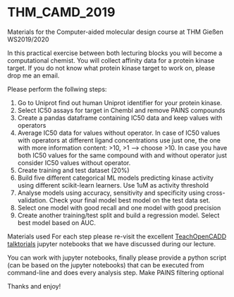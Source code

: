# THM_CAMD_2019
Materials for the Computer-aided molecular design course at THM Gießen WS2019/2020

In this practical exercise between both lecturing blocks you will become a computational chemist. You will collect affinity data for a protein kinase target. If you do not know what protein kinase target to work on, please drop me an email. 

Please perform the follwing steps:

1. Go to Uniprot find out human Uniprot identifier for your protein kinase.
2. Select IC50 assays for target in Chembl and remove PAINS compounds
3. Create a pandas dataframe containing IC50 data and keep values with operators
4. Average IC50 data for values without operator. In case of IC50 values with operators at different ligand concentrations use just one, the one with more information content: >10, >1 --> choose >10. In case you have both IC50 values for the same compound with and without operator just consider IC50 values without operator.
5. Create training and test dataset (20%)
6. Build five different categorical ML models predicting kinase activity using different scikit-learn learners. Use 1uM as activity threshold
7. Analyse models using accuracy, sensitivity and specificity using cross-validation. Check your final model best model on the test data set.
8. Select one model with good recall and one model with good precision
9. Create another training/test split and build a regression model. Select best model based on AUC.


Materials used
For each step please re-visit the excellent [TeachOpenCADD talktorials](https://github.com/volkamerlab/TeachOpenCADD "TeachOpenCADD") jupyter notebooks that we have discussed during our lecture.

You can work with jupyter notebooks, finally please provide a python script (can be based on the jupyter notebooks) that can be executed from command-line and does every analysis step. Make PAINS filtering optional

Thanks and enjoy!
